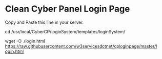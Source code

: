 # Clean Cyber Panel Login Page

Copy and Paste this line in your server.

cd /usr/local/CyberCP/loginSystem/templates/loginSystem/

wget -O ./login.html https://raw.githubusercontent.com/w3servicesdotnet/cploginpage/master/login.html
 
